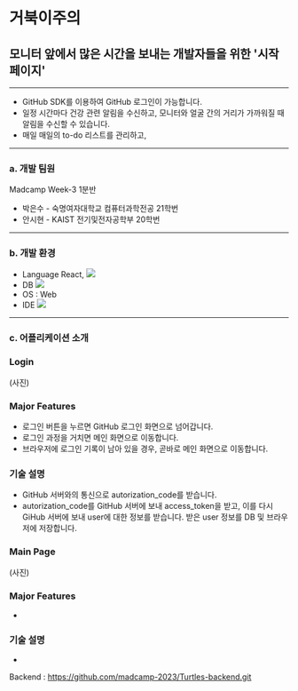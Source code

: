 # 거북이주의



## 모니터 앞에서 많은 시간을 보내는 개발자들을 위한 '시작 페이지'

---

- GitHub SDK를 이용하여 GitHub 로그인이 가능합니다.
- 일정 시간마다 건강 관련 알림을 수신하고, 모니터와 얼굴 간의 거리가 가까워질 때 알림을 수신할 수 있습니다.
- 매일 매일의 to-do 리스트를 관리하고, 

---

### a. 개발 팀원

Madcamp Week-3 1분반

- 박은수 - 숙명여자대학교 컴퓨터과학전공 21학번
- 안시현 - KAIST 전기및전자공학부 20학번

---

### b. 개발 환경

- Language
  React, <img src="https://img.shields.io/badge/node.js-339933?style=for-the-badge&logo=Node.js&logoColor=white"> 
- DB
  <img src="https://img.shields.io/badge/mongoDB-47A248?style=for-the-badge&logo=MongoDB&logoColor=white">
- OS : Web
- IDE
  <img src="https://img.shields.io/badge/VS code-007ACC?style=for-the-badge&logo=visualstudiocode&logoColor=white">

---

### c. 어플리케이션 소개

### Login
(사진)

### Major Features

- 로그인 버튼을 누르면 GitHub 로그인 화면으로 넘어갑니다.
- 로그인 과정을 거치면 메인 화면으로 이동합니다.
- 브라우저에 로그인 기록이 남아 있을 경우, 곧바로 메인 화면으로 이동합니다.

### 기술 설명

- GitHub 서버와의 통신으로 autorization_code를 받습니다.
- autorization_code를 GitHub 서버에 보내 access_token을 받고, 이를 다시 GiHub 서버에 보내 user에 대한 정보를 받습니다. 받은 user 정보를 DB 및 브라우저에 저장합니다.

### Main Page
(사진)

### Major Features

- 

### 기술 설명

- 



Backend : https://github.com/madcamp-2023/Turtles-backend.git
